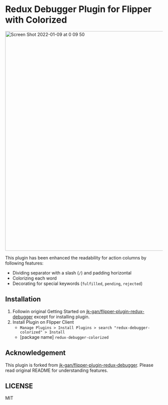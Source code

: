 # Redux Debugger Plugin for Flipper with Colorized

<img width="700" alt="Screen Shot 2022-01-09 at 0 09 50" src="https://user-images.githubusercontent.com/26793088/148674521-b848e29a-d0eb-40f7-af54-fc79a332aa76.png">

This plugin has been enhanced the readability for action columns by following features:

- Dividing separator with a slash (`/`) and padding horizontal
- Colorizing each word
- Decorating for special keywords (`fulfilled`, `pending`, `rejected`)

## Installation

1. Followin original Getting Started on [jk-gan/flipper-plugin-redux-debugger](https://github.com/jk-gan/flipper-plugin-redux-debugger) except for installing plugin.
2. Install Plugin on Flipper Client
   - `Manage Plugins > Install Plugins > search "redux-debugger-colorized" > Install`
   - [package name] `redux-debugger-colorized`

## Acknowledgement

This plugin is forked from [jk-gan/flipper-plugin-redux-debugger](https://github.com/jk-gan/flipper-plugin-redux-debugger). Please read original README for understanding features.

## LICENSE

MIT
